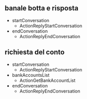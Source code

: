 ## banale botta e risposta
  * startConversation
    - ActionReplyStartConversation
  * endConversation
    - ActionReplyEndConversation

## richiesta del conto
  * startConversation
    - ActionReplyStartConversation
  * bankAccountsList
    - ActionGetBankAccountList
  * endConversation
    - ActionReplyEndConversation
